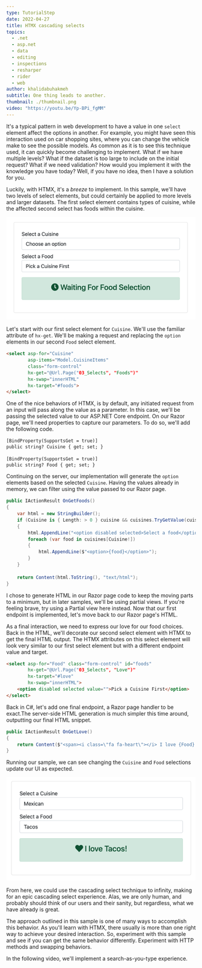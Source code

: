 ```yaml
---
type: TutorialStep
date: 2022-04-27
title: HTMX cascading selects
topics:
  - .net
  - asp.net
  - data
  - editing
  - inspections
  - resharper
  - rider
  - web
author: khalidabuhakmeh
subtitle: One thing leads to another.
thumbnail: ./thumbnail.png
video: "https://youtu.be/Yp-BPi_fgMM"
---
```


It's a typical pattern in web development to have a value in one `select` element affect the options in another. For example, you might have seen this interaction used on car shopping sites, where you can change the vehicle make to see the possible models. As common as it is to see this technique used, it can quickly become challenging to implement. What if we have multiple levels? What if the dataset is too large to include on the initial request? What if we need validation? How would you implement it with the knowledge you have today? Well, if you have no idea, then I have a solution for you.

Luckily, with HTMX, it's a _breeze_ to implement. In this sample, we'll have two levels of select elements, but could certainly be applied to more levels and larger datasets. The first select element contains types of cuisine, while the affected second select has foods within the cuisine.

![img.png](img.png)

Let's start with our first select element for `Cuisine`. We'll use the familiar attribute of `hx-get`. We'll be making a request and replacing the `option` elements in our second `Food` select element.

```html
<select asp-for="Cuisine"
        asp-items="Model.CuisineItems"
        class="form-control"
        hx-get="@Url.Page("03_Selects", "Foods")"
        hx-swap="innerHTML"
        hx-target="#foods">
</select>
```

One of the nice behaviors of HTMX, is by default, any initiated request from an input will pass along the value as a parameter. In this case, we'll be passing the selected value to our ASP.NET Core endpoint. On our Razor page, we'll need properties to capture our parameters. To do so, we'll add the following code.

```
[BindProperty(SupportsGet = true)]
public string? Cuisine { get; set; }

[BindProperty(SupportsGet = true)]
public string? Food { get; set; }
```

Continuing on the server, our implementation will generate the `option` elements based on the selected `Cuisine`. Having the values already in memory, we can filter using the value passed to our Razor page.

```csharp
public IActionResult OnGetFoods()
{
    var html = new StringBuilder();
    if (Cuisine is { Length: > 0 } cuisine && cuisines.TryGetValue(cuisine, out var foods))
    {
        html.AppendLine("<option disabled selected>Select a food</option>");
        foreach (var food in cuisines[Cuisine!])
        {
            html.AppendLine($"<option>{food}</option>");
        }
    }

    return Content(html.ToString(), "text/html");
}
```

I chose to generate HTML in our Razor page code to keep the moving parts to a minimum, but in later samples, we'll be using partial views. If you're feeling brave, try using a Partial view here instead. Now that our first endpoint is implemented, let's move back to our Razor page's HTML.

As a final interaction, we need to express our love for our food choices. Back in the HTML, we'll decorate our second select element with HTMX to get the final HTML output. The HTMX attributes on this select element will look very similar to our first select element but with a different endpoint value and target.

```html
<select asp-for="Food" class="form-control" id="foods"
        hx-get="@Url.Page("03_Selects", "Love")"
        hx-target="#love"
        hx-swap="innerHTML">
    <option disabled selected value="">Pick a Cuisine First</option>
</select>
```

Back in C#, let's add one final endpoint, a Razor page handler to be exact.The server-side HTML generation is much simpler this time around, outputting our final HTML snippet.

```csharp
public IActionResult OnGetLove()
{
    return Content($"<span><i class=\"fa fa-heart\"></i> I love {Food}!</span>");
}
```

Running our sample, we can see changing the `Cuisine` and `Food` selections update our UI as expected.

![I Love Tacos! result](img_1.png)

From here, we could use the cascading select technique to infinity, making for an epic cascading select experience. Alas, we are only human, and probably should think of our users and their sanity, but regardless, what we have already is great.

The approach outlined in this sample is one of many ways to accomplish this behavior. As you'll learn with HTMX, there usually is more than one right way to achieve your desired interaction. So, experiment with this sample and see if you can get the same behavior differently. Experiment with HTTP methods and swapping behaviors.

In the following video, we'll implement a search-as-you-type experience.
